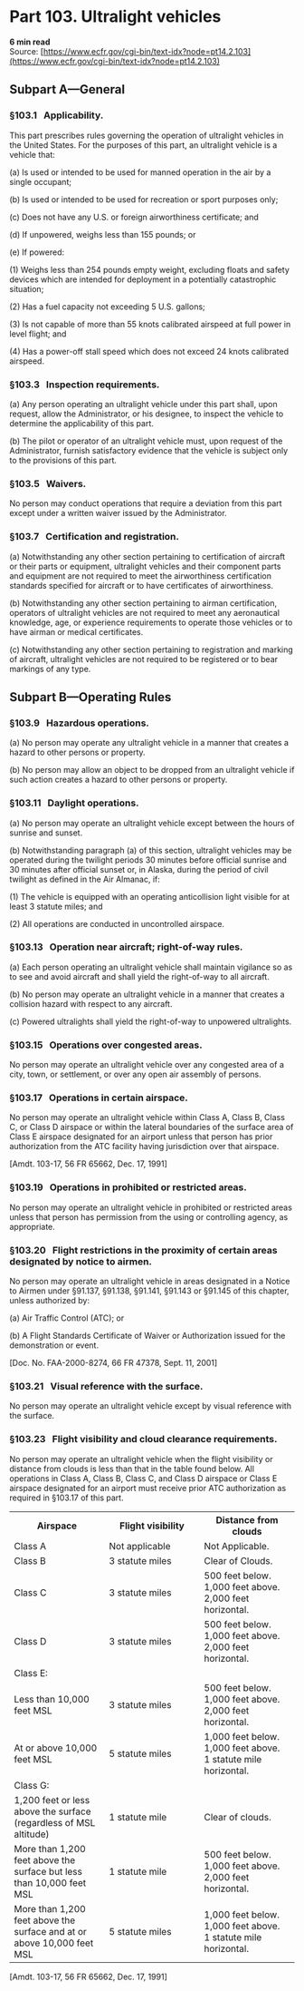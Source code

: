 # Part 103. Ultralight vehicles
**6 min read**  
Source: [https://www.ecfr.gov/cgi-bin/text-idx?node=pt14.2.103](https://www.ecfr.gov/cgi-bin/text-idx?node=pt14.2.103)

<div>

## Subpart A—General

### §103.1   Applicability.

This part prescribes rules governing the operation of ultralight vehicles in the United States. For the purposes of this part, an ultralight vehicle is a vehicle that:

\(a\) Is used or intended to be used for manned operation in the air by a single occupant;

\(b\) Is used or intended to be used for recreation or sport purposes only;

\(c\) Does not have any U.S. or foreign airworthiness certificate; and

\(d\) If unpowered, weighs less than 155 pounds; or

\(e\) If powered:

\(1\) Weighs less than 254 pounds empty weight, excluding floats and safety devices which are intended for deployment in a potentially catastrophic situation;

\(2\) Has a fuel capacity not exceeding 5 U.S. gallons;

\(3\) Is not capable of more than 55 knots calibrated airspeed at full power in level flight; and

\(4\) Has a power-off stall speed which does not exceed 24 knots calibrated airspeed.

### §103.3   Inspection requirements.

\(a\) Any person operating an ultralight vehicle under this part shall, upon request, allow the Administrator, or his designee, to inspect the vehicle to determine the applicability of this part.

\(b\) The pilot or operator of an ultralight vehicle must, upon request of the Administrator, furnish satisfactory evidence that the vehicle is subject only to the provisions of this part.

### §103.5   Waivers.

No person may conduct operations that require a deviation from this part except under a written waiver issued by the Administrator.

### §103.7   Certification and registration.

\(a\) Notwithstanding any other section pertaining to certification of aircraft or their parts or equipment, ultralight vehicles and their component parts and equipment are not required to meet the airworthiness certification standards specified for aircraft or to have certificates of airworthiness.

\(b\) Notwithstanding any other section pertaining to airman certification, operators of ultralight vehicles are not required to meet any aeronautical knowledge, age, or experience requirements to operate those vehicles or to have airman or medical certificates.

\(c\) Notwithstanding any other section pertaining to registration and marking of aircraft, ultralight vehicles are not required to be registered or to bear markings of any type.

## Subpart B—Operating Rules

### §103.9   Hazardous operations.

\(a\) No person may operate any ultralight vehicle in a manner that creates a hazard to other persons or property.

\(b\) No person may allow an object to be dropped from an ultralight vehicle if such action creates a hazard to other persons or property.

### §103.11   Daylight operations.

\(a\) No person may operate an ultralight vehicle except between the hours of sunrise and sunset.

\(b\) Notwithstanding paragraph (a) of this section, ultralight vehicles may be operated during the twilight periods 30 minutes before official sunrise and 30 minutes after official sunset or, in Alaska, during the period of civil twilight as defined in the Air Almanac, if:

\(1\) The vehicle is equipped with an operating anticollision light visible for at least 3 statute miles; and

\(2\) All operations are conducted in uncontrolled airspace.

### §103.13   Operation near aircraft; right-of-way rules.

\(a\) Each person operating an ultralight vehicle shall maintain vigilance so as to see and avoid aircraft and shall yield the right-of-way to all aircraft.

\(b\) No person may operate an ultralight vehicle in a manner that creates a collision hazard with respect to any aircraft.

\(c\) Powered ultralights shall yield the right-of-way to unpowered ultralights.

### §103.15   Operations over congested areas.

No person may operate an ultralight vehicle over any congested area of a city, town, or settlement, or over any open air assembly of persons.

### §103.17   Operations in certain airspace.

No person may operate an ultralight vehicle within Class A, Class B, Class C, or Class D airspace or within the lateral boundaries of the surface area of Class E airspace designated for an airport unless that person has prior authorization from the ATC facility having jurisdiction over that airspace.

\[Amdt. 103-17, 56 FR 65662, Dec. 17, 1991\]

### §103.19   Operations in prohibited or restricted areas.

No person may operate an ultralight vehicle in prohibited or restricted areas unless that person has permission from the using or controlling agency, as appropriate.

### §103.20   Flight restrictions in the proximity of certain areas designated by notice to airmen.

No person may operate an ultralight vehicle in areas designated in a Notice to Airmen under §91.137, §91.138, §91.141, §91.143 or §91.145 of this chapter, unless authorized by:

\(a\) Air Traffic Control (ATC); or

\(b\) A Flight Standards Certificate of Waiver or Authorization issued for the demonstration or event.

\[Doc. No. FAA-2000-8274, 66 FR 47378, Sept. 11, 2001\]

### §103.21   Visual reference with the surface.

No person may operate an ultralight vehicle except by visual reference with the surface.

### §103.23   Flight visibility and cloud clearance requirements.

No person may operate an ultralight vehicle when the flight visibility or distance from clouds is less than that in the table found below. All operations in Class A, Class B, Class C, and Class D airspace or Class E airspace designated for an airport must receive prior ATC authorization as required in §103.17 of this part.

<div>

<div>

<table data-border="1" data-cellpadding="1" data-cellspacing="1" data-frame="void" width="100%"><colgroup><col style="width: 33%" /><col style="width: 33%" /><col style="width: 33%" /></colgroup><tbody><tr class="header"><th scope="col">Airspace</th><th scope="col">Flight visibility</th><th scope="col">Distance from clouds</th></tr><tr class="odd"><td style="text-align: left;" scope="row">Class A</td><td style="text-align: left;">Not applicable</td><td style="text-align: left;">Not Applicable.</td></tr><tr class="even"><td style="text-align: left;" scope="row">Class B</td><td style="text-align: left;">3 statute miles</td><td style="text-align: left;">Clear of Clouds.</td></tr><tr class="odd"><td style="text-align: left;" scope="row">Class C</td><td style="text-align: left;">3 statute miles</td><td style="text-align: left;">500 feet below.<br />
1,000 feet above.<br />
2,000 feet horizontal.</td></tr><tr class="even"><td style="text-align: left;" scope="row">Class D</td><td style="text-align: left;">3 statute miles</td><td style="text-align: left;">500 feet below.<br />
1,000 feet above.<br />
2,000 feet horizontal.</td></tr><tr class="odd"><td style="text-align: left;" scope="row">Class E:</td><td style="text-align: left;"></td><td style="text-align: left;"></td></tr><tr class="even"><td style="text-align: left;" scope="row">Less than 10,000 feet MSL</td><td style="text-align: left;">3 statute miles</td><td style="text-align: left;">500 feet below.<br />
1,000 feet above.<br />
2,000 feet horizontal.</td></tr><tr class="odd"><td style="text-align: left;" scope="row">At or above 10,000 feet MSL</td><td style="text-align: left;">5 statute miles</td><td style="text-align: left;">1,000 feet below.<br />
1,000 feet above.<br />
1 statute mile horizontal.</td></tr><tr class="even"><td style="text-align: left;" scope="row">Class G:</td><td style="text-align: left;"></td><td style="text-align: left;"></td></tr><tr class="odd"><td style="text-align: left;" scope="row">1,200 feet or less above the surface (regardless of MSL altitude)</td><td style="text-align: left;">1 statute mile</td><td style="text-align: left;">Clear of clouds.</td></tr><tr class="even"><td style="text-align: left;" scope="row">More than 1,200 feet above the surface but less than 10,000 feet MSL</td><td style="text-align: left;">1 statute mile</td><td style="text-align: left;">500 feet below.<br />
1,000 feet above.<br />
2,000 feet horizontal.</td></tr><tr class="odd"><td style="text-align: left;" scope="row">More than 1,200 feet above the surface and at or above 10,000 feet MSL</td><td style="text-align: left;">5 statute miles</td><td style="text-align: left;">1,000 feet below.<br />
1,000 feet above.<br />
1 statute mile horizontal.</td></tr></tbody></table>

</div>

</div>

\[Amdt. 103-17, 56 FR 65662, Dec. 17, 1991\]

</div>